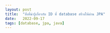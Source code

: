 ```yaml
---
layout: post
title:  "สิ่งที่น่ารู้เกี่ยวกับ ID ที่ database สร้างให้ผ่าน JPA"
date:   2022-09-17
tags: [database, jpa, java]
---
```


